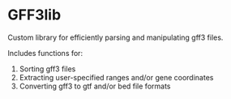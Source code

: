 # GFF3lib
Custom library for efficiently parsing and manipulating gff3 files.

Includes functions for:

1. Sorting gff3 files
2. Extracting user-specified ranges and/or gene coordinates
3. Converting gff3 to gtf and/or bed file formats
